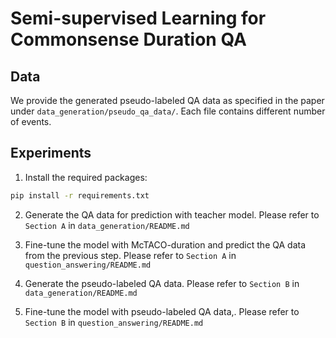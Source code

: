 # Semi-supervised Learning for Commonsense Duration QA

## Data
We provide the generated pseudo-labeled QA data as specified in the paper under `data_generation/pseudo_qa_data/`.
Each file contains different number of events.

## Experiments


1. Install the required packages: 
```bash 
pip install -r requirements.txt
```

2. Generate the QA data for prediction with teacher model.
Please refer to `Section A` in `data_generation/README.md`

3. Fine-tune the model with McTACO-duration and predict the QA data from the previous step.
Please refer to `Section A` in `question_answering/README.md`

4. Generate the pseudo-labeled QA data.
Please refer to `Section B` in `data_generation/README.md`

5. Fine-tune the model with pseudo-labeled QA data,.
Please refer to `Section B` in `question_answering/README.md`
